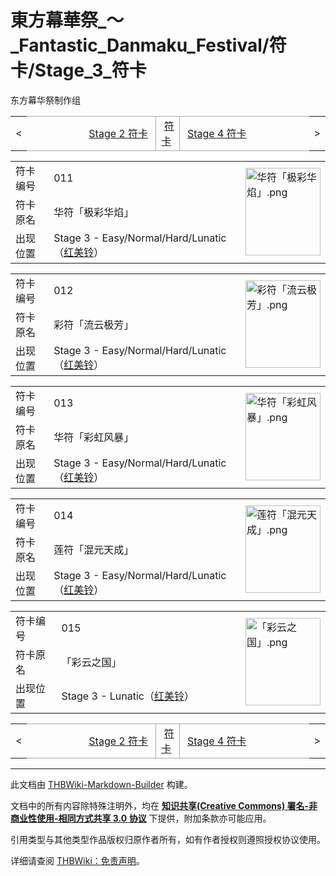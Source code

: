 # 東方幕華祭_～_Fantastic_Danmaku_Festival/符卡/Stage_3_符卡

<!-- source html: G:\repos\THBWiki-Markdown-Builder\THBWikiMarkdown\Temp\main\8\8a\ns0%3A%E6%9D%B1%E6%96%B9%E5%B9%95%E8%8F%AF%E7%A5%AD_%EF%BD%9E_Fantastic_Danmaku_Festival%2F%E7%AC%A6%E5%8D%A1%2FStage_3_%E7%AC%A6%E5%8D%A1.html -->

东方幕华祭制作组

<center>

<table>
<tbody><tr>
<td>&lt;
</td>
<td style="border-top: 1px solid #aaaaaa; border-bottom: 1px solid #aaaaaa; width: 50%; text-align: right"><a href="./東方幕華祭_～_Fantastic_Danmaku_Festival-符卡-Stage_2_符卡.md" title="東方幕華祭 ～ Fantastic Danmaku Festival/符卡/Stage 2 符卡">Stage 2 符卡</a>&#160;
</td>
<td style="text-align: center; border-left: 1px solid #aaaaaa; border-right: 1px solid #aaaaaa; border-top: 1px solid #aaaaaa; border-bottom: 1px solid #aaaaaa;">&#160;<a href="./東方幕華祭_～_Fantastic_Danmaku_Festival-符卡.md" title="東方幕華祭 ～ Fantastic Danmaku Festival/符卡">符卡</a>&#160;
</td>
<td style="border-top: 1px solid #aaaaaa; border-bottom: 1px solid #aaaaaa; width: 50%; text-align: left">&#160;<a href="./東方幕華祭_～_Fantastic_Danmaku_Festival-符卡-Stage_4_符卡.md" title="東方幕華祭 ～ Fantastic Danmaku Festival/符卡/Stage 4 符卡">Stage 4 符卡</a>
</td>
<td>&gt;
</td></tr></tbody></table>

  
</center>
  
  

  


<table>
<tbody><tr><td width="80">符卡编号</td><td width="400">011</td><td rowspan="3" width="120"><a href="./文件-华符「极彩华焰」.png.md" class="image"><img alt="华符「极彩华焰」.png" src="https://upload.thwiki.cc/thumb/4/4a/%E5%8D%8E%E7%AC%A6%E3%80%8C%E6%9E%81%E5%BD%A9%E5%8D%8E%E7%84%B0%E3%80%8D.png/120px-%E5%8D%8E%E7%AC%A6%E3%80%8C%E6%9E%81%E5%BD%A9%E5%8D%8E%E7%84%B0%E3%80%8D.png" decoding="async" loading="lazy" width="120" height="140" srcset="https://upload.thwiki.cc/thumb/4/4a/%E5%8D%8E%E7%AC%A6%E3%80%8C%E6%9E%81%E5%BD%A9%E5%8D%8E%E7%84%B0%E3%80%8D.png/180px-%E5%8D%8E%E7%AC%A6%E3%80%8C%E6%9E%81%E5%BD%A9%E5%8D%8E%E7%84%B0%E3%80%8D.png 1.5x, https://upload.thwiki.cc/thumb/4/4a/%E5%8D%8E%E7%AC%A6%E3%80%8C%E6%9E%81%E5%BD%A9%E5%8D%8E%E7%84%B0%E3%80%8D.png/240px-%E5%8D%8E%E7%AC%A6%E3%80%8C%E6%9E%81%E5%BD%A9%E5%8D%8E%E7%84%B0%E3%80%8D.png 2x" data-file-width="575" data-file-height="670"></a></td></tr>
<tr><td>符卡原名</td><td>华符「极彩华焰」</td></tr><tr><td>出现位置</td><td>Stage 3 - Easy/Normal/Hard/Lunatic（<a href="./红美铃.md" title="红美铃">红美铃</a>）</td></tr></tbody></table>


  
  

  


<table>
<tbody><tr><td width="80">符卡编号</td><td width="400">012</td><td rowspan="3" width="120"><a href="./文件-彩符「流云极芳」.png.md" class="image"><img alt="彩符「流云极芳」.png" src="https://upload.thwiki.cc/thumb/6/6b/%E5%BD%A9%E7%AC%A6%E3%80%8C%E6%B5%81%E4%BA%91%E6%9E%81%E8%8A%B3%E3%80%8D.png/120px-%E5%BD%A9%E7%AC%A6%E3%80%8C%E6%B5%81%E4%BA%91%E6%9E%81%E8%8A%B3%E3%80%8D.png" decoding="async" loading="lazy" width="120" height="140" srcset="https://upload.thwiki.cc/thumb/6/6b/%E5%BD%A9%E7%AC%A6%E3%80%8C%E6%B5%81%E4%BA%91%E6%9E%81%E8%8A%B3%E3%80%8D.png/180px-%E5%BD%A9%E7%AC%A6%E3%80%8C%E6%B5%81%E4%BA%91%E6%9E%81%E8%8A%B3%E3%80%8D.png 1.5x, https://upload.thwiki.cc/thumb/6/6b/%E5%BD%A9%E7%AC%A6%E3%80%8C%E6%B5%81%E4%BA%91%E6%9E%81%E8%8A%B3%E3%80%8D.png/240px-%E5%BD%A9%E7%AC%A6%E3%80%8C%E6%B5%81%E4%BA%91%E6%9E%81%E8%8A%B3%E3%80%8D.png 2x" data-file-width="575" data-file-height="670"></a></td></tr>
<tr><td>符卡原名</td><td>彩符「流云极芳」</td></tr><tr><td>出现位置</td><td>Stage 3 - Easy/Normal/Hard/Lunatic（<a href="./红美铃.md" title="红美铃">红美铃</a>）</td></tr></tbody></table>


  
  

  


<table>
<tbody><tr><td width="80">符卡编号</td><td width="400">013</td><td rowspan="3" width="120"><a href="./文件-华符「彩虹风暴」.png.md" class="image"><img alt="华符「彩虹风暴」.png" src="https://upload.thwiki.cc/thumb/8/84/%E5%8D%8E%E7%AC%A6%E3%80%8C%E5%BD%A9%E8%99%B9%E9%A3%8E%E6%9A%B4%E3%80%8D.png/120px-%E5%8D%8E%E7%AC%A6%E3%80%8C%E5%BD%A9%E8%99%B9%E9%A3%8E%E6%9A%B4%E3%80%8D.png" decoding="async" loading="lazy" width="120" height="140" srcset="https://upload.thwiki.cc/thumb/8/84/%E5%8D%8E%E7%AC%A6%E3%80%8C%E5%BD%A9%E8%99%B9%E9%A3%8E%E6%9A%B4%E3%80%8D.png/180px-%E5%8D%8E%E7%AC%A6%E3%80%8C%E5%BD%A9%E8%99%B9%E9%A3%8E%E6%9A%B4%E3%80%8D.png 1.5x, https://upload.thwiki.cc/thumb/8/84/%E5%8D%8E%E7%AC%A6%E3%80%8C%E5%BD%A9%E8%99%B9%E9%A3%8E%E6%9A%B4%E3%80%8D.png/240px-%E5%8D%8E%E7%AC%A6%E3%80%8C%E5%BD%A9%E8%99%B9%E9%A3%8E%E6%9A%B4%E3%80%8D.png 2x" data-file-width="575" data-file-height="670"></a></td></tr>
<tr><td>符卡原名</td><td>华符「彩虹风暴」</td></tr><tr><td>出现位置</td><td>Stage 3 - Easy/Normal/Hard/Lunatic（<a href="./红美铃.md" title="红美铃">红美铃</a>）</td></tr></tbody></table>


  
  

  


<table>
<tbody><tr><td width="80">符卡编号</td><td width="400">014</td><td rowspan="3" width="120"><a href="./文件-莲符「混元天成」.png.md" class="image"><img alt="莲符「混元天成」.png" src="https://upload.thwiki.cc/thumb/2/26/%E8%8E%B2%E7%AC%A6%E3%80%8C%E6%B7%B7%E5%85%83%E5%A4%A9%E6%88%90%E3%80%8D.png/120px-%E8%8E%B2%E7%AC%A6%E3%80%8C%E6%B7%B7%E5%85%83%E5%A4%A9%E6%88%90%E3%80%8D.png" decoding="async" loading="lazy" width="120" height="140" srcset="https://upload.thwiki.cc/thumb/2/26/%E8%8E%B2%E7%AC%A6%E3%80%8C%E6%B7%B7%E5%85%83%E5%A4%A9%E6%88%90%E3%80%8D.png/180px-%E8%8E%B2%E7%AC%A6%E3%80%8C%E6%B7%B7%E5%85%83%E5%A4%A9%E6%88%90%E3%80%8D.png 1.5x, https://upload.thwiki.cc/thumb/2/26/%E8%8E%B2%E7%AC%A6%E3%80%8C%E6%B7%B7%E5%85%83%E5%A4%A9%E6%88%90%E3%80%8D.png/240px-%E8%8E%B2%E7%AC%A6%E3%80%8C%E6%B7%B7%E5%85%83%E5%A4%A9%E6%88%90%E3%80%8D.png 2x" data-file-width="575" data-file-height="670"></a></td></tr>
<tr><td>符卡原名</td><td>莲符「混元天成」</td></tr><tr><td>出现位置</td><td>Stage 3 - Easy/Normal/Hard/Lunatic（<a href="./红美铃.md" title="红美铃">红美铃</a>）</td></tr></tbody></table>


  
  

  


<table>
<tbody><tr><td width="80">符卡编号</td><td width="400">015</td><td rowspan="3" width="120"><a href="./文件-「彩云之国」.png.md" class="image"><img alt="「彩云之国」.png" src="https://upload.thwiki.cc/thumb/8/81/%E3%80%8C%E5%BD%A9%E4%BA%91%E4%B9%8B%E5%9B%BD%E3%80%8D.png/120px-%E3%80%8C%E5%BD%A9%E4%BA%91%E4%B9%8B%E5%9B%BD%E3%80%8D.png" decoding="async" loading="lazy" width="120" height="140" srcset="https://upload.thwiki.cc/thumb/8/81/%E3%80%8C%E5%BD%A9%E4%BA%91%E4%B9%8B%E5%9B%BD%E3%80%8D.png/180px-%E3%80%8C%E5%BD%A9%E4%BA%91%E4%B9%8B%E5%9B%BD%E3%80%8D.png 1.5x, https://upload.thwiki.cc/thumb/8/81/%E3%80%8C%E5%BD%A9%E4%BA%91%E4%B9%8B%E5%9B%BD%E3%80%8D.png/240px-%E3%80%8C%E5%BD%A9%E4%BA%91%E4%B9%8B%E5%9B%BD%E3%80%8D.png 2x" data-file-width="575" data-file-height="670"></a></td></tr>
<tr><td>符卡原名</td><td>「彩云之国」</td></tr><tr><td>出现位置</td><td>Stage 3 - Lunatic（<a href="./红美铃.md" title="红美铃">红美铃</a>）</td></tr></tbody></table>


<center>

<table>
<tbody><tr>
<td>&lt;
</td>
<td style="border-top: 1px solid #aaaaaa; border-bottom: 1px solid #aaaaaa; width: 50%; text-align: right"><a href="./東方幕華祭_～_Fantastic_Danmaku_Festival-符卡-Stage_2_符卡.md" title="東方幕華祭 ～ Fantastic Danmaku Festival/符卡/Stage 2 符卡">Stage 2 符卡</a>&#160;
</td>
<td style="text-align: center; border-left: 1px solid #aaaaaa; border-right: 1px solid #aaaaaa; border-top: 1px solid #aaaaaa; border-bottom: 1px solid #aaaaaa;">&#160;<a href="./東方幕華祭_～_Fantastic_Danmaku_Festival-符卡.md" title="東方幕華祭 ～ Fantastic Danmaku Festival/符卡">符卡</a>&#160;
</td>
<td style="border-top: 1px solid #aaaaaa; border-bottom: 1px solid #aaaaaa; width: 50%; text-align: left">&#160;<a href="./東方幕華祭_～_Fantastic_Danmaku_Festival-符卡-Stage_4_符卡.md" title="東方幕華祭 ～ Fantastic Danmaku Festival/符卡/Stage 4 符卡">Stage 4 符卡</a>
</td>
<td>&gt;
</td></tr></tbody></table>

  
</center>
  
  

  





---

此文档由 [THBWiki-Markdown-Builder](https://github.com/Delsin-Yu/THBWiki-Markdown-Builder) 构建。

文档中的所有内容除特殊注明外，均在 [**知识共享(Creative Commons) 署名-非商业性使用-相同方式共享 3.0 协议**](https://creativecommons.org/licenses/by-sa/3.0/deed.zh-hans) 下提供，附加条款亦可能应用。

引用类型与其他类型作品版权归原作者所有，如有作者授权则遵照授权协议使用。

详细请查阅 [THBWiki：免责声明](https://thbwiki.cc/THBWiki:%E5%85%8D%E8%B4%A3%E5%A3%B0%E6%98%8E)。

